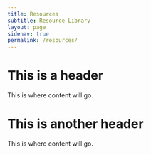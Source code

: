 ```yaml
---
title: Resources
subtitle: Resource Library
layout: page
sidenav: true
permalink: /resources/
---
```


# This is a header

This is where content will go.

# This is another header

This is where content will go.
